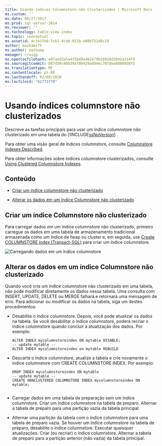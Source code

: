 ```yaml
---
title: Usando índices Columnstore não clusterizados | Microsoft Docs
ms.custom: ''
ms.date: 04/27/2017
ms.prod: sql-server-2014
ms.reviewer: ''
ms.technology: table-view-index
ms.topic: conceptual
ms.assetid: 4c341fb8-7cb1-4cab-921b-e80b751d6c19
author: mashamsft
ms.author: mathoma
manager: craigg
ms.openlocfilehash: e97aed3a5a4f5b49e482479b58928d2092a314f9
ms.sourcegitcommit: b87d36c46b39af8b929ad94ec707dee8800950f5
ms.translationtype: MT
ms.contentlocale: pt-BR
ms.lasthandoff: 02/08/2020
ms.locfileid: "62773779"
---
```

# <a name="using-nonclustered-columnstore-indexes"></a>Usando índices columnstore não clusterizados
  Descreve as tarefas principais para usar um índice columnstore não clusterizado em uma tabela do [!INCLUDE[ssNoVersion](../includes/ssnoversion-md.md)] .  
  
 Para obter uma visão geral de índices columnstore, consulte [Columnstore Indexes Described](../relational-databases/indexes/columnstore-indexes-described.md).  
  
 Para obter informações sobre índices columnstore clusterizados, consulte [Using Clustered Columnstore Indexes](../relational-databases/indexes/indexes.md).  
  
## <a name="contents"></a>Conteúdo  
  
-   [Criar um índice columnstore não clusterizado](../../2014/database-engine/using-nonclustered-columnstore-indexes.md#load)  
  
-   [Alterar os dados em um índice Columnstore não clusterizado](../../2014/database-engine/using-nonclustered-columnstore-indexes.md#change)  
  
##  <a name="load"></a>Criar um índice Columnstore não clusterizado  
 Para carregar dados em um índice columnstore não clusterizado, primeiro carregue os dados em uma tabela de armazenamento tradicional armazenada como um índice de heap ou cluster e, em seguida, use [Create COLUMNSTORE index &#40;Transact-SQL&#41;](/sql/t-sql/statements/create-columnstore-index-transact-sql) para criar um índice columnstore.  
  
 ![Carregando dados em um índice columnstore](../../2014/database-engine/media/sql-server-pdw-columnstore-loadprocess-nonclustered.gif "Carregando dados em um índice columnstore")  
  
##  <a name="change"></a>Alterar os dados em um índice Columnstore não clusterizado  
 Quando você cria um índice columnstore não clusterizado em uma tabela, não pode modificar diretamente os dados nessa tabela. Uma consulta com INSERT, UPDATE, DELETE ou MERGE falhará e retornará uma mensagem de erro. Para adicionar ou modificar os dados na tabela, siga um destes procedimentos:  
  
-   Desabilite o índice columnstore. Depois, você pode atualizar os dados na tabela. Se você desabilitar o índice columnstore, poderá recriar o índice columnstore quando concluir a atualização dos dados. Por exemplo:  
  
    ```  
    ALTER INDEX mycolumnstoreindex ON mytable DISABLE;  
    -- update mytable --  
    ALTER INDEX mycolumnstoreindex on mytable REBUILD  
    ```  
  
-   Descarte o índice columnstore, atualize a tabela e crie novamente o índice columnstore com CREATE COLUMNSTORE INDEX. Por exemplo:  
  
    ```  
    DROP INDEX mycolumnstoreindex ON mytable  
    -- update mytable --  
    CREATE NONCLUSTERED COLUMNSTORE INDEX mycolumnstoreindex ON mytable;  
  
    ```  
  
-   Carregar dados em uma tabela de preparação sem um índice columnstore. Criar um índice columnstore na tabela de preparo. Alternar a tabela de preparo para uma partição vazia da tabela principal.  
  
-   Alternar uma partição da tabela com o índice columnstore para uma tabela de preparo vazia. Se houver um índice columnstore na tabela de preparo, desabilite o índice columnstore. Executar quaisquer atualizações. Criar (ou recriar) o índice columnstore. Alternar a tabela de preparo para a partição anterior (não vazia) da tabela principal.  
  

  
  
